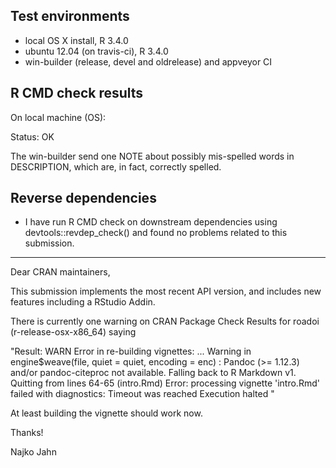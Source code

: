 
## Test environments

* local OS X install, R 3.4.0
* ubuntu 12.04 (on travis-ci), R 3.4.0
* win-builder (release, devel and oldrelease) and appveyor CI

## R CMD check results

On local machine (OS):

Status: OK

The win-builder send one NOTE about possibly mis-spelled words in DESCRIPTION,
which are, in fact, correctly spelled.

## Reverse dependencies

* I have run R CMD check on downstream dependencies using devtools::revdep_check()
and found no problems related to this submission.

---

Dear CRAN maintainers, 

This submission implements the most recent API version, and includes new features including a RStudio Addin. 

There is currently one warning on CRAN Package Check Results for roadoi (r-release-osx-x86_64) saying 

"Result: WARN 
    Error in re-building vignettes:
     ...
    Warning in engine$weave(file, quiet = quiet, encoding = enc) :
     Pandoc (>= 1.12.3) and/or pandoc-citeproc not available. Falling back to R Markdown v1.
    Quitting from lines 64-65 (intro.Rmd) 
    Error: processing vignette 'intro.Rmd' failed with diagnostics:
    Timeout was reached
    Execution halted 
"

At least building the vignette should work now.

Thanks!

Najko Jahn

